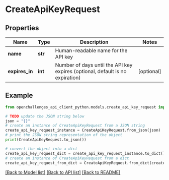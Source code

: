 # CreateApiKeyRequest

## Properties

| Name           | Type    | Description                                                                   | Notes      |
| -------------- | ------- | ----------------------------------------------------------------------------- | ---------- |
| **name**       | **str** | Human-readable name for the API key                                           |
| **expires_in** | **int** | Number of days until the API key expires (optional, default is no expiration) | [optional] |

## Example

```python
from openchallenges_api_client_python.models.create_api_key_request import CreateApiKeyRequest

# TODO update the JSON string below
json = "{}"
# create an instance of CreateApiKeyRequest from a JSON string
create_api_key_request_instance = CreateApiKeyRequest.from_json(json)
# print the JSON string representation of the object
print(CreateApiKeyRequest.to_json())

# convert the object into a dict
create_api_key_request_dict = create_api_key_request_instance.to_dict()
# create an instance of CreateApiKeyRequest from a dict
create_api_key_request_from_dict = CreateApiKeyRequest.from_dict(create_api_key_request_dict)
```

[[Back to Model list]](../README.md#documentation-for-models) [[Back to API list]](../README.md#documentation-for-api-endpoints) [[Back to README]](../README.md)
